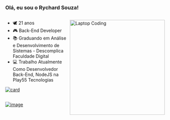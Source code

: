 ### Olá, eu sou o Rychard Souza!
##
<img src="https://github.com/rycsouza/rycsouza/blob/main/laptop.gif" min-width="300px" max-width="300px" width="300px" align="right" alt="Laptop Coding">

- 🕊 21 anos
- 🎮 Back-End Developer
- 📚 Graduando em Análise e Desenvolvimento de Sistemas - Descomplica Faculdade Digital
- 💻 Trabalho Atualmente Como Desenvolvedor Back-End, NodeJS na Play55 Tecnologias

[![card](https://github-readme-stats.vercel.app/api?username=rycsouza&theme=merko&show_icons=true)](https://github.com/rycsouza/)
##

<a href="https://www.linkedin.com/in/rychardsouza/">![image](https://img.shields.io/badge/LinkedIn-0077B5?style=for-the-badge&logo=linkedin&logoColor=white)
